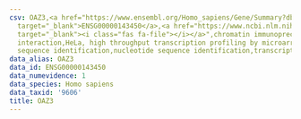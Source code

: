 ```yaml
---
csv: OAZ3,<a href="https://www.ensembl.org/Homo_sapiens/Gene/Summary?db=core;g=ENSG00000143450"
  target="_blank">ENSG00000143450</a>,<a href="https://www.ncbi.nlm.nih.gov/pubmed/17216044"
  target="_blank"><i class="fas fa-file"></i></a>",chromatin immunoprecipitation assay,direct
  interaction,HeLa, high throughput transcription profiling by microarray,nucleotide
  sequence identification,nucleotide sequence identification,transcriptional regulation,
data_alias: OAZ3
data_id: ENSG00000143450
data_numevidence: 1
data_species: Homo sapiens
data_taxid: '9606'
title: OAZ3
---
```

